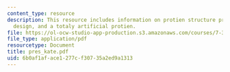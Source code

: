 ```yaml
---
content_type: resource
description: This resource includes information on protien structure prediction methods,protien
  design, and a totaly artificial protien.
file: https://ol-ocw-studio-app-production.s3.amazonaws.com/courses/7-349-biological-computing-at-the-crossroads-of-engineering-and-science-spring-2005/6b0af1aface1277cf30735a2ed9a1313_pres_kate.pdf
file_type: application/pdf
resourcetype: Document
title: pres_kate.pdf
uid: 6b0af1af-ace1-277c-f307-35a2ed9a1313
---
```

